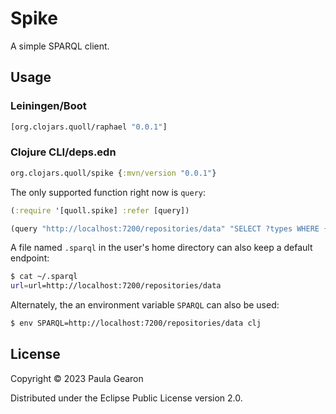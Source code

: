 # Spike

A simple SPARQL client.

## Usage
### Leiningen/Boot
```clojure
[org.clojars.quoll/raphael "0.0.1"]
```

### Clojure CLI/deps.edn
```clojure
org.clojars.quoll/spike {:mvn/version "0.0.1"}
```

The only supported function right now is `query`:

```clojure
(:require '[quoll.spike] :refer [query])

(query "http://localhost:7200/repositories/data" "SELECT ?types WHERE { ?s a ?types }")
```

A file named `.sparql` in the user's home directory can also keep a default endpoint:

```bash
$ cat ~/.sparql
url=url=http://localhost:7200/repositories/data
```

Alternately, the an environment variable `SPARQL` can also be used:
```bash
$ env SPARQL=http://localhost:7200/repositories/data clj
```

## License

Copyright © 2023 Paula Gearon

Distributed under the Eclipse Public License version 2.0.


